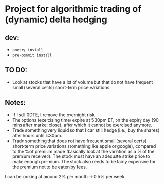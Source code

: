 # Project for algorithmic trading of (dynamic) delta hedging


## dev:

* `poetry install`
* `pre-commit install`


## TO DO:

* Look at stocks that have a lot of volume but that do not have frequent small (several cents) short-term price variations.

## Notes:

* If I sell 0DTE, I remove the overnight risk.
* The options (exercising time) expire at 5:30pm ET, on the expiry day (90 mins after market close), after which it cannot be exercised anymore.
* Trade something very liquid so that I can still hedge (i.e., buy the shares) after hours until 5:30pm.
* Trade something that does not have frequent small (several cents) short-term price variations (something like apple or google), compared to the %of premium made
  (basically look at the variation as a % of the premium received).
  The stock must have an adequate strike price to make enough premium. The stock also needs to be fairly expensive for the premium not to be eaten by fees.

I can be looking at around 2% per month -> 0.5% per week.
